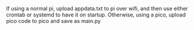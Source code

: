 If using a normal pi, upload appdata.txt to pi over wifi, and then use either crontab or systemd to have it on startup.
Otherwise, using a pico, upload pico code to pico and save as main.py
